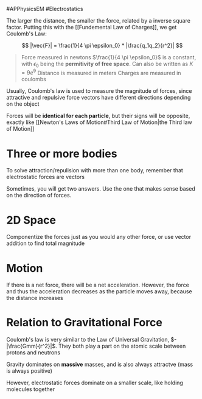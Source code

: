 #APPhysicsEM #Electrostatics

The larger the distance, the smaller the force, related by a inverse square factor. Putting this with the [[Fundemental Law of Charges]], we get Coulomb's Law:

$$
|\vec{F}| = \frac{1}{4 \pi \epsilon_0} * |\frac{q_1q_2}{r^2}|
$$

> Force measured in newtons
> $\frac{1}{4 \pi \epsilon_0}$ is a constant, with $\epsilon_0$ being the **permitivity of free space**. Can also be written as $K = 9e^9$
> Distance is measured in meters
> Charges are measured in coulombs

Usually, Coulomb's law is used to measure the magnitude of forces, since attractive and repulsive force vectors have different directions depending on the object

Forces will be **identical for each particle**, but their signs will be opposite, exactly like [[Newton's Laws of Motion#Third Law of Motion|the Third law of Motion]]

# Three or more bodies

To solve attraction/repulision with more than one body, remember that electrostatic forces are vectors

Sometimes, you will get two answers. Use the one that makes sense based on the direction of forces.

# 2D  Space

Componentize the forces just as you would any other force, or use vector addition to find total magnitude

# Motion

If there is a net force, there will be a net acceleration. 
However, the force and thus the acceleration decreases as the particle moves away, because the distance increases

# Relation to Gravitational Force

Coulomb's law is very similar to the Law of Universal Gravitation, $-|\frac{Gmm}{r^2}|$. They both play a part on the atomic scale between protons and neutrons

Gravity dominates on **massive** masses, and is also always attractve (mass is always positive)

However, electrostatic forces dominate on a smaller scale, like holding molecules together
